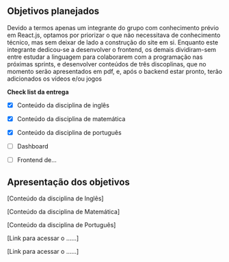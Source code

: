 ## Objetivos planejados

Devido a termos apenas um integrante do grupo com conhecimento prévio em React.js, optamos por priorizar o que não necessitava de conhecimento técnico, mas sem deixar de lado a construção do site em si.
Enquanto este integrante dedicou-se a desenvolver o frontend, os demais dividiram-sem entre estudar a linguagem para colaborarem com a programação nas próximas sprints, e desenvolver conteúdos de três discoplinas, que no momento serão apresentados em pdf, e, após o backend estar pronto, terão adicionados os vídeos e/ou jogos

**Check list da entrega**
- [x] Conteúdo da disciplina de inglês
- [x] Conteúdo da disciplina de matemática
- [x] Conteúdo da disciplina de português
- [ ] Dashboard
- [ ] Frontend de...



## Apresentação dos objetivos

[Conteúdo da disciplina de Inglês]

[Conteúdo da disciplina de Matemática]

[Conteúdo da disciplina de Português]

[Link para acessar o ......]

[Link para acessar o ......]
